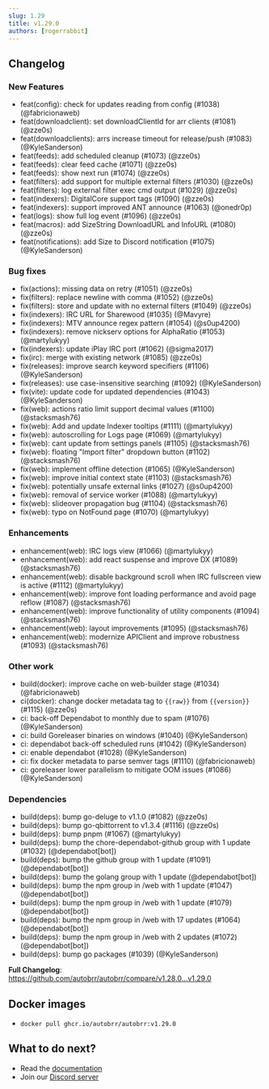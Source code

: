 ```yaml
---
slug: 1.29
title: v1.29.0
authors: [rogerrabbit]
---
```


## Changelog

### New Features
* feat(config): check for updates reading from config (#1038) (@fabricionaweb)
* feat(downloadclient): set downloadClientId for arr clients (#1081) (@zze0s)
* feat(downloadclients): arrs increase timeout for release/push (#1083) (@KyleSanderson)
* feat(feeds): add scheduled cleanup (#1073) (@zze0s)
* feat(feeds): clear feed cache (#1071) (@zze0s)
* feat(feeds): show next run (#1074) (@zze0s)
* feat(filters): add support for multiple external filters (#1030) (@zze0s)
* feat(filters): log external filter exec cmd output (#1029) (@zze0s)
* feat(indexers): DigitalCore support tags (#1090) (@zze0s)
* feat(indexers): support improved ANT announce (#1063) (@onedr0p)
* feat(logs): show full log event (#1096) (@zze0s)
* feat(macros): add SizeString DownloadURL and InfoURL (#1080) (@zze0s)
* feat(notifications): add Size to Discord notification (#1075) (@KyleSanderson)

### Bug fixes
* fix(actions): missing data on retry (#1051) (@zze0s)
* fix(filters): replace newline with comma (#1052) (@zze0s)
* fix(filters): store and update with no external filters (#1049) (@zze0s)
* fix(indexers): IRC URL for Sharewood (#1035) (@Mavyre)
* fix(indexers): MTV announce regex pattern (#1054) (@s0up4200)
* fix(indexers): remove nickserv options for AlphaRatio (#1053) (@martylukyy)
* fix(indexers): update iPlay IRC port (#1062) (@sigma2017)
* fix(irc): merge with existing network (#1085) (@zze0s)
* fix(releases): improve search keyword specifiers (#1106) (@KyleSanderson)
* fix(releases): use case-insensitive searching  (#1092) (@KyleSanderson)
* fix(vite): update code for updated dependencies (#1043) (@KyleSanderson)
* fix(web): actions ratio limit support decimal values (#1100) (@stacksmash76)
* fix(web): Add and update Indexer tooltips (#1111) (@martylukyy)
* fix(web): autoscrolling for Logs page (#1069) (@martylukyy)
* fix(web): cant update from settings panels (#1105) (@stacksmash76)
* fix(web): floating "Import filter" dropdown button (#1102) (@stacksmash76)
* fix(web): implement offline detection (#1065) (@KyleSanderson)
* fix(web): improve initial context state (#1103) (@stacksmash76)
* fix(web): potentially unsafe external links (#1027) (@s0up4200)
* fix(web): removal of service worker (#1088) (@martylukyy)
* fix(web): slideover propagation bug (#1104) (@stacksmash76)
* fix(web): typo on NotFound page (#1070) (@martylukyy)

### Enhancements
* enhancement(web): IRC logs view (#1066) (@martylukyy)
* enhancement(web): add react suspense and improve DX (#1089) (@stacksmash76)
* enhancement(web): disable background scroll when IRC fullscreen view is active (#1112) (@martylukyy)
* enhancement(web): improve font loading performance and avoid page reflow (#1087) (@stacksmash76)
* enhancement(web): improve functionality of utility components (#1094) (@stacksmash76)
* enhancement(web): layout improvements (#1095) (@stacksmash76)
* enhancement(web): modernize APIClient and improve robustness (#1093) (@stacksmash76)

### Other work
* build(docker): improve cache on web-builder stage (#1034) (@fabricionaweb)
* ci(docker): change docker metadata tag to `{{raw}}` from `{{version}}` (#1115) (@zze0s)
* ci: back-off Dependabot to monthly due to spam (#1076) (@KyleSanderson)
* ci: build Goreleaser binaries on windows (#1040) (@KyleSanderson)
* ci: dependabot back-off scheduled runs (#1042) (@KyleSanderson)
* ci: enable dependabot (#1028) (@KyleSanderson)
* ci: fix docker metadata to parse semver tags (#1110) (@fabricionaweb)
* ci: goreleaser lower parallelism to mitigate OOM issues (#1086) (@KyleSanderson)

### Dependencies
* build(deps): bump go-deluge to v1.1.0 (#1082) (@zze0s)
* build(deps): bump go-qbittorrent to v1.3.4 (#1116) (@zze0s)
* build(deps): bump pnpm (#1067) (@martylukyy)
* build(deps): bump the chore-dependabot-github group with 1 update (#1032) (@dependabot[bot])
* build(deps): bump the github group with 1 update (#1091) (@dependabot[bot])
* build(deps): bump the golang group with 1 update (@dependabot[bot])
* build(deps): bump the npm group in /web with 1 update (#1047) (@dependabot[bot])
* build(deps): bump the npm group in /web with 1 update (#1079) (@dependabot[bot])
* build(deps): bump the npm group in /web with 17 updates (#1064) (@dependabot[bot])
* build(deps): bump the npm group in /web with 2 updates (#1072) (@dependabot[bot])
* build(deps): bump go packages (#1039) (@KyleSanderson)

**Full Changelog**: https://github.com/autobrr/autobrr/compare/v1.28.0...v1.29.0

## Docker images

- `docker pull ghcr.io/autobrr/autobrr:v1.29.0`

## What to do next?

- Read the [documentation](https://autobrr.com)
- Join our [Discord server](https://discord.autobrr.com/)

